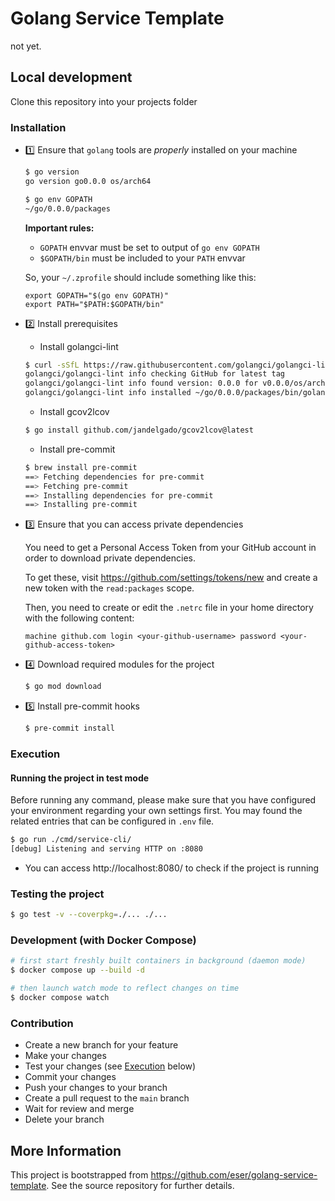 # Golang Service Template

not yet.

## Local development

Clone this repository into your projects folder

### Installation

- 1️⃣ Ensure that `golang` tools are _properly_ installed on your machine

  ```bash
  $ go version
  go version go0.0.0 os/arch64

  $ go env GOPATH
  ~/go/0.0.0/packages
  ```

  **Important rules:**
  - `GOPATH` envvar must be set to output of `go env GOPATH`
  - `$GOPATH/bin` must be included to your `PATH` envvar

  So, your `~/.zprofile` should include something like this:

  ```
  export GOPATH="$(go env GOPATH)"
  export PATH="$PATH:$GOPATH/bin"
  ```


- 2️⃣ Install prerequisites
  - Install golangci-lint

  ```bash
  $ curl -sSfL https://raw.githubusercontent.com/golangci/golangci-lint/master/install.sh | sh -s -- -b $(go env GOPATH)/bin
  golangci/golangci-lint info checking GitHub for latest tag
  golangci/golangci-lint info found version: 0.0.0 for v0.0.0/os/arch64
  golangci/golangci-lint info installed ~/go/0.0.0/packages/bin/golangci-lint
  ```

  - Install gcov2lcov

  ```bash
  $ go install github.com/jandelgado/gcov2lcov@latest
  ```

  - Install pre-commit

  ```bash
  $ brew install pre-commit
  ==> Fetching dependencies for pre-commit
  ==> Fetching pre-commit
  ==> Installing dependencies for pre-commit
  ==> Installing pre-commit
  ```

- 3️⃣ Ensure that you can access private dependencies

  You need to get a Personal Access Token from your GitHub account in order to
  download private dependencies.

  To get these, visit https://github.com/settings/tokens/new and create a new
  token with the `read:packages` scope.

  Then, you need to create or edit the `.netrc` file in your home directory with
  the following content:

  ```
  machine github.com login <your-github-username> password <your-github-access-token>
  ```

- 4️⃣ Download required modules for the project

  ```bash
  $ go mod download
  ```

- 5️⃣ Install pre-commit hooks

  ```bash
  $ pre-commit install
  ```

### Execution

#### Running the project in test mode

Before running any command, please make sure that you have configured your environment regarding your own settings first. You may found the related entries that can be configured in `.env` file.

```bash
$ go run ./cmd/service-cli/
[debug] Listening and serving HTTP on :8080
```

- You can access http://localhost:8080/ to check if the project is running

### Testing the project

```bash
$ go test -v --coverpkg=./... ./...
```

### Development (with Docker Compose)

```bash
# first start freshly built containers in background (daemon mode)
$ docker compose up --build -d

# then launch watch mode to reflect changes on time
$ docker compose watch
```

### Contribution

- Create a new branch for your feature
- Make your changes
- Test your changes (see [Execution](#execution) below)
- Commit your changes
- Push your changes to your branch
- Create a pull request to the `main` branch
- Wait for review and merge
- Delete your branch


## More Information

This project is bootstrapped from https://github.com/eser/golang-service-template.
See the source repository for further details.
